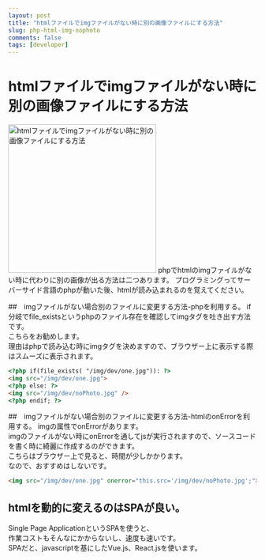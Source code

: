 ```yaml
---
layout: post
title: "htmlファイルでimgファイルがない時に別の画像ファイルにする方法"
slug: php-html-img-nophoto
comments: false
tags: [developer]
---
```

# htmlファイルでimgファイルがない時に別の画像ファイルにする方法
<img src="https://drive.google.com/uc?export=view&id=1GDoTF_NzXa5Vfgc-63SX7EoVypdn3Rov" alt="htmlファイルでimgファイルがない時に別の画像ファイルにする方法"  width="300" >
phpでhtmlのimgファイルがない時に代わりに別の画像が出る方法は二つあります。  
プログラミングってサーバーサイド言語のphpが動いた後、htmlが読み込まれるのを覚えてください。  

##　imgファイルがない場合別のファイルに変更する方法-phpを利用する。
if分岐でfile_existsというphpのファイル存在を確認してimgタグを吐き出す方法です。  
こちらをお勧めします。  
理由はphpで読み込む時にimgタグを決めますので、ブラウザー上に表示する際はスムーズに表示されます。  
```html
<?php if(file_exists( "/img/dev/one.jpg")): ?>
<img src="/img/dev/one.jpg">
<?php else: ?>
<img src="/img/dev/noPhoto.jpg" />
<?php endif; ?>
```
<amp-ad width="100vw" height="320"
     type="adsense"
     data-ad-client="ca-pub-7886659064712565"
     data-ad-slot="1939383573"
     data-auto-format="rspv"
     data-full-width="">
  <div overflow=""></div>
</amp-ad>

##　imgファイルがない場合別のファイルに変更する方法-htmlのonErrorを利用する。
imgの属性でonErrorがあります。  
imgのファイルがない時にonErrorを通してjsが実行されますので、ソースコードを書く時に綺麗に作成するのができます。  
こちらはブラウザー上で見ると、時間が少しかかります。  
なので、おすすめはしないです。  
```html
<img src="/img/dev/one.jpg" onerror="this.src='/img/dev/noPhoto.jpg';">
```

<amp-ad width="100vw" height="320"
     type="adsense"
     data-ad-client="ca-pub-7886659064712565"
     data-ad-slot="9215238368"
     data-auto-format="rspv"
     data-full-width="">
  <div overflow=""></div>
</amp-ad>
     

## htmlを動的に変えるのはSPAが良い。
Single Page ApplicationというSPAを使うと、  
作業コストもそんなにかからないし、速度も速いです。  
SPAだと、javascriptを基にしたVue.js、React.jsを使います。  

